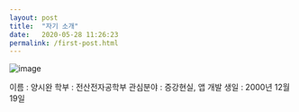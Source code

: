 ```yaml
---
layout: post
title:  "자기 소개"
date:   2020-05-28 11:26:23
permalink: /first-post.html
---
```

<span class="image featured">![image](https://user-images.githubusercontent.com/60932227/84105697-0d940280-aa54-11ea-9dc8-1dc80abc1ee3.png)</span>

이름 : 양시완
학부 : 전산전자공학부
관심분야 : 증강현실, 앱 개발
생일 : 2000년 12월 19일


